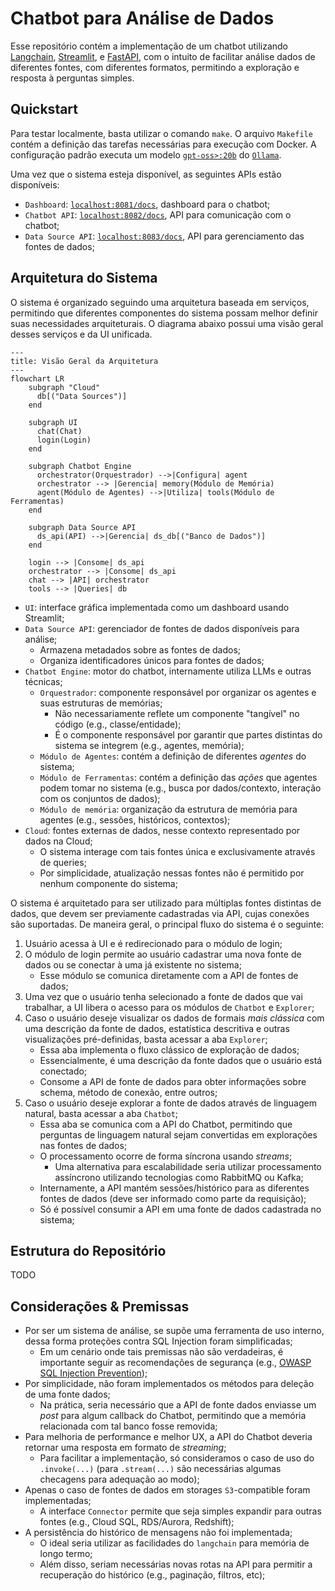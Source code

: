 # Chatbot para Análise de Dados

Esse repositório contém a implementação de um chatbot utilizando [Langchain](https://github.com/langchain-ai/langchain), [Streamlit](https://streamlit.io/), e [FastAPI](https://fastapi.tiangolo.com/), com o intuito de facilitar análise dados de diferentes fontes, com diferentes formatos, permitindo a exploração e resposta à perguntas simples.

## Quickstart

Para testar localmente, basta utilizar o comando `make`. O arquivo `Makefile` contém a definição das tarefas necessárias para execução com Docker. A configuração padrão executa um modelo [`gpt-oss>:20b`](https://ollama.com/library/gpt-oss) do [`Ollama`](https://ollama.com/).

Uma vez que o sistema esteja disponível, as seguintes APIs estão disponíveis:

- `Dashboard`: [`localhost:8081/docs`](http://localhost:8081/docs), dashboard para o chatbot;
- `Chatbot API`: [`localhost:8082/docs`](http://localhost:8082/docs), API para comunicação com o chatbot;
- `Data Source API`: [`localhost:8083/docs`](http://localhost:8083/docs), API para gerenciamento das fontes de dados;

## Arquitetura do Sistema

O sistema é organizado seguindo uma arquitetura baseada em serviços, permitindo que diferentes componentes do sistema possam melhor definir suas necessidades arquiteturais. O diagrama abaixo possui uma visão geral desses serviços e da UI unificada. 

```mermaid
---
title: Visão Geral da Arquitetura
---
flowchart LR
    subgraph "Cloud"
      db[("Data Sources")]
    end

    subgraph UI
      chat(Chat) 
      login(Login)
    end

    subgraph Chatbot Engine
      orchestrator(Orquestrador) -->|Configura| agent
      orchestrator --> |Gerencia| memory(Módulo de Memória)
      agent(Módulo de Agentes) -->|Utiliza| tools(Módulo de Ferramentas)
    end

    subgraph Data Source API
      ds_api(API) -->|Gerencia| ds_db[("Banco de Dados")]
    end

    login --> |Consome| ds_api
    orchestrator --> |Consome| ds_api
    chat --> |API| orchestrator
    tools --> |Queries| db
```

- `UI`: interface gráfica implementada como um dashboard usando Streamlit;
- `Data Source API`: gerenciador de fontes de dados disponíveis para análise;
    - Armazena metadados sobre as fontes de dados;
    - Organiza identificadores únicos para fontes de dados;
- `Chatbot Engine`: motor do chatbot, internamente utiliza LLMs e outras técnicas;
    - `Orquestrador`: componente responsável por organizar os agentes e suas estruturas de memórias;
        - Não necessariamente reflete um componente "tangível" no código (e.g., classe/entidade);
        - É o componente responsável por garantir que partes distintas do sistema se integrem (e.g., agentes, memória);
    - `Módulo de Agentes`: contém a definição de diferentes _agentes_ do sistema;
    - `Módulo de Ferramentas`: contém a definição das _ações_ que agentes podem tomar no sistema (e.g., busca por dados/contexto, interação com os conjuntos de dados);
    - `Módulo de memória`: organização da estrutura de memória para agentes (e.g., sessões, históricos, contextos);
- `Cloud`: fontes externas de dados, nesse contexto representado por dados na Cloud;
    - O sistema interage com tais fontes única e exclusivamente através de queries;
    - Por simplicidade, atualização nessas fontes não é permitido por nenhum componente do sistema;


O sistema é arquitetado para ser utilizado para múltiplas fontes distintas de dados, que devem ser previamente cadastradas via API, cujas conexões são suportadas. De maneira geral, o principal fluxo do sistema é o seguinte:

1. Usuário acessa à UI e é redirecionado para o módulo de login;
2. O módulo de login permite ao usuário cadastrar uma nova fonte de dados ou se conectar à uma já existente no sistema;
    - Esse módulo se comunica diretamente com a API de fontes de dados;
3. Uma vez que o usuário tenha selecionado a fonte de dados que vai trabalhar, a UI libera o acesso para os módulos de `Chatbot` e `Explorer`;
4. Caso o usuário deseje visualizar os dados de formais _mais clássica_ com uma descrição da fonte de dados, estatística descritiva e outras visualizações pré-definidas, basta acessar a aba `Explorer`;
    - Essa aba implementa o fluxo clássico de exploração de dados;
    - Essencialmente, é uma descrição da fonte dados que o usuário está conectado;
    - Consome a API de fonte de dados para obter informações sobre schema, método de conexão, entre outros;
5. Caso o usuário deseje explorar a fonte de dados através de linguagem natural, basta acessar a aba `Chatbot`;
    - Essa aba se comunica com a API do Chatbot, permitindo que perguntas de linguagem natural sejam convertidas em explorações nas fontes de dados;
    - O processamento ocorre de forma síncrona usando _streams_;
        - Uma alternativa para escalabilidade seria utilizar processamento assíncrono utilizando tecnologias como RabbitMQ ou Kafka;
    - Internamente, a API mantém sessões/histórico para as diferentes fontes de dados (deve ser informado como parte da requisição);
    - Só é possível consumir a API em uma fonte de dados cadastrada no sistema;

## Estrutura do Repositório

TODO

## Considerações & Premissas

- Por ser um sistema de análise, se supõe uma ferramenta de uso interno, dessa forma proteções contra SQL Injection foram simplificadas;
    - Em um cenário onde tais premissas não são verdadeiras, é importante seguir as recomendações de segurança (e.g., [OWASP SQL Injection Prevention](https://cheatsheetseries.owasp.org/cheatsheets/SQL_Injection_Prevention_Cheat_Sheet.html));
- Por simplicidade, não foram implementados os métodos para deleção de uma fonte dados;
    - Na prática, seria necessário que a API de fonte dados enviasse um _post_ para algum callback do Chatbot, permitindo que a memória relacionada com tal banco fosse removida;
- Para melhoria de performance e melhor UX, a API do Chatbot deveria retornar uma resposta em formato de _streaming_;
    - Para facilitar a implementação, só consideramos o caso de uso do `.invoke(...)` (para `.stream(...)` são necessárias algumas checagens para adequação ao modo);
- Apenas o caso de fontes de dados em storages `S3`-compatible foram implementadas;
    - A interface `Connector` permite que seja simples expandir para outras fontes (e.g., Cloud SQL, RDS/Aurora, Redshift); 
- A persistência do histórico de mensagens não foi implementada;
    - O ideal seria utilizar as facilidades do `langchain` para memória de longo termo;
    - Além disso, seriam necessárias novas rotas na API para permitir a recuperação do histórico (e.g., paginação, filtros, etc);
